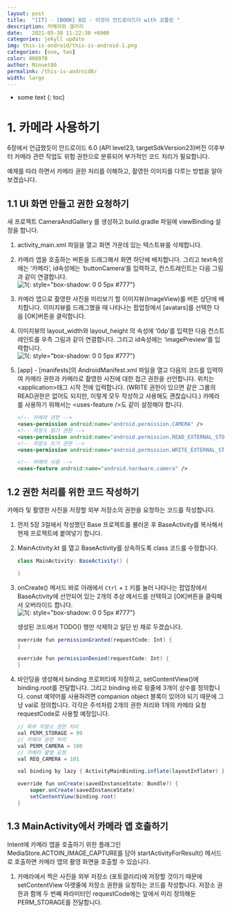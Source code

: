 ```yaml
---
layout: post
title:  "[IT] - [BOOK] 8강 - 이것이 안드로이드다 with 코틀린 "
description: 카메라와 갤러리
date:   2021-05-30 11:22:30 +0900
categories: jekyll update
img: this-is-android/this-is-android-1.png
categories: [one, two]
color: 00897B
author: Minuet80
permalink: /this-is-android8/
width: large
---
```


* some text
{: toc}


# 1. 카메라 사용하기

6장에서 언급했듯이 안드로이드 6.0 (API level23, targetSdkVersion23)버전 이후부터 카메라 관련 작업도 위험 권한으로 분류되어 부가적인 코드 처리가 필요합니다.

예제를 따라 하면서 카메라 권한 처리를 이해하고, 촬영한 이미지를 다루는 방법을 알아보겠습니다.

## 1.1 UI 화면 만들고 권한 요청하기

새 프로젝트 CameraAndGallery 를 생성하고 build.gradle 파일에 viewBinding 설정을 합니다.

1. activity_main.xml 파일을 열고 화면 가운데 있는 텍스트뷰를 삭제합니다.

1. 카메라 앱을 호출하는 버튼을 드래그해서 화면 하단에 배치합니다. 그리고 text속성에는 ‘카메라’, id속성에는 ‘buttonCamera’를 입력하고, 컨스트레인트는 다음 그림과 같이 연결합니다.<br>
![1]({{site.baseurl}}/images/this-is-android/this-is-android-250.png){: style="box-shadow: 0 0 5px #777"}


1. 카메라 앱으로 촬영한 사진을 미리보기 할 이미지뷰(ImageView)를 버튼 상단에 배치합니다. 이미지뷰를 드래그했을 때 나타나는 팝업창에서 [avatars]를 선택한 다음 [OK]버튼을 클릭합니다.

1. 이미지뷰의 layout_width와 layout_height 의 속성에 ‘0dp’를 입력한 다음 컨스트레인트를 우측 그림과 같이 연결합니다. 그리고 id속성에는 ‘imagePreview’를 입력합니다.<br>
![1]({{site.baseurl}}/images/this-is-android/this-is-android-251.png){: style="box-shadow: 0 0 5px #777"}

1. [app] - [manifests]의 AndroidManifest.xml 파일을 열고 다음의 코드를 입력하여 카메라 권한과 카메라로 촬영한 사진에 대한 접근 권한을 선언합니다.  위치는 \<application\>태그 시작 전에 입력합니다. (WRITE 권한이 있으면 같은 그룹의 READ권한은 없어도 되지만, 이렇게 모두 작성하고 사용해도 괜찮습니다.) 카메라를 사용하기 위해서는 \<uses-feature /\>도 같이 설정해야 합니다.
    ```xml
    <!-- 카메라 권한 -->
    <uses-permission android:name="android.permission.CAMERA" />
    <!-- 저장소 읽기 권한 -->
    <uses-permission android:name="android.permission.READ_EXTERNAL_STORAGE" />
    <!-- 저장소 쓰기 권한 -->
    <uses-permission android:name="android.permission.WRITE_EXTERNAL_STORAGE" />

    <!-- 카메라 사용 -->
    <uses-feature android:name="android.hardware.camera" />
    ```

## 1.2 권한 처리를 위한 코드 작성하기

카메라 및 활영한 사진을 저장할 외부 저장소의 권한을 요청하는 코드를 작성합니다.

1. 먼저 5장 3절에서 작성했던 Base 프로젝트를 불러온 후 BaseActivity를 복사해서 현재 프로젝트에 붙여넣기 합니다.

1. MainActivity.kt 를 열고 BaseActivity를 상속하도록 class 코드를 수정합니다.
    ```java
    class MainActivity: BaseActivity() {

    }
    ```

1. onCreate() 메서드 바로 아래에서 ``Ctrl`` + ``I`` 키를 눌러 나타나는 팝업창에서 BaseActivity에 선언되어 있는 2개의 추상 메서드를 선택하고 [OK]버튼을 클릭해서 오버라이드 합니다.<br>
![1]({{site.baseurl}}/images/this-is-android/this-is-android-252.png){: style="box-shadow: 0 0 5px #777"}

    생성된 코드에서 TODO() 행만 삭제하고 일단 빈 채로 두겠습니다.

    ```java
    override fun permissionGranted(requestCode: Int) {
    }

    override fun permissionDenied(requestCode: Int) {
    }
    ```

1. 바인딩을 생성해서 binding 프로퍼티에 저장하고, setContentView()에 binding.root를 전달합니다.  그리고 binding 바로 윗줄에 3개이 상수를 정의합니다. const 예약어를 사용하려면 companion object 블록이 있어야 되기 때문에 그냥 val로 정의합니다.  각각은 주석처럼 2개의 권한 처리와 1개의 카메라 요청 requestCode로 사용할 예정입니다.
    ```java
    // 외부 저장소 권한 처리
    val PERM_STORAGE = 99
    // 카메라 권한 처리
    val PERM_CAMERA = 100
    // 카메라 촬영 요청
    val REQ_CAMERA = 101
    
    val binding by lazy { ActivityMainBinding.inflate(layoutInflater) }

    override fun onCreate(savedInstanceState: Bundle?) {
        super.onCreate(savedInstanceState)
        setContentView(binding.root)
    }
    ```

## 1.3 MainActivity에서 카메라 앱 호출하기

Intent에 카메라 앱을 호출하기 위한 플래그인 MediaStore.ACTOIN_IMAGE_CAPTURE를 담아 startActivityForResult() 메서드로 호출하면 카메라 앱의 활영 화면을 호출할 수 있습니다. 

1. 카메라에서 찍은 사진을 외부 저장소 (포토갤러리)에 저장할 것이기 때문에 setContentView 아랫줄에 저장소 권한을 요청하는 코드를 작성합니다.  저장소 권한과 함께 두 번째 파라미터인 requestCode에는 앞에서 미리 정의해둔 PERM_STORAGE를 전달합니다. 





















<style>
.page-container {max-width: 1200px}‘’“”
</style>